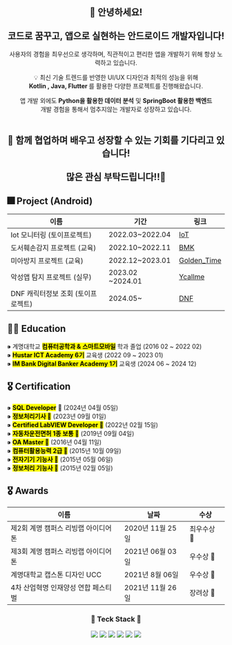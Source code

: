 <div align="center">
  
👋 안녕하세요! <br><br>
코드로 꿈꾸고, 앱으로 실현하는 안드로이드 개발자입니다!<br>
----------------------
사용자의 경험을 최우선으로 생각하며, 직관적이고 편리한 앱을 개발하기 위해 항상 노력하고 있습니다. <br>

💡 최신 기술 트렌드를 반영한 UI/UX 디자인과 최적의 성능을 위해 <br>
<b> Kotlin , Java, Flutter </b>를 활용한 다양한 프로젝트를 진행해왔습니다. <br>

앱 개발 외에도 <b>Python을 활용한 데이터 분석</b> 및 <b>SpringBoot 활용한 백엔드</b> <br>
개발 경험을 통해서 멈추지않는 개발자로 성장하고 있습니다. <br><br>

 🤝 함께 협업하며 배우고 성장할 수 있는 기회를 기다리고 있습니다! <br><br>
많은 관심 부탁드립니다!!🎈
-----------------------------
</div>

## 🎆 Project (Android)
| 이름       | 기간      | 링크              |
|------------|-----------|-------------------|
| Iot 모니터링 (토이프로젝트)     | 2022.03~2022.04    | [IoT](https://github.com/cho123456789/IoT_Monitoring-Android/blob/master/README.md) | 
| 도서훼손감지 프로젝트 (교육)    | 2022.10~2022.11    | [BMK](https://github.com/cho123456789/Hustar-BMK-Android) |
| 미아방지 프로젝트  (교육)  | 2022.12~2023.01   | [Golden_Time](https://github.com/cho123456789/Hustar6_Golden_Time)    |
| 악성앱 탐지 프로젝트 (실무)  | 2023.02 ~2024.01   | [Ycallme](https://play.google.com/store/search?q=%EC%99%80%EC%9D%B4%EC%BD%9C%EB%AF%B8&c=apps)    |
| DNF 캐릭터정보 조회 (토이프로젝트)   | 2024.05~   | [DNF](https://github.com/cho123456789/NeopleProject/tree/clean_%EC%95%84%ED%82%A4%ED%85%8D%EC%B3%90)    |


<div align="left">

## 👩‍🎓 Education

⁍ 계명대학교 <mark><b>컴퓨터공학과 & 스마트모바일</b></mark> 학과 졸업 (2016 02 ~ 2022 02) <br>
⁍ <mark><b>Hustar ICT Academy 6기</b></mark> 교육생 (2022 09 ~ 2023 01) <br>
⁍ <mark><b>IM Bank Digital Banker Academy 1기</b></mark> 교육생 (2024 06 ~ 2024 12) <br>

</div>

<div align="left">

 ## 🎖 Certification 
 
⁍ <mark><b>SQL Developer</b></mark> 🏅 (2024년 04월 05일)<br> 
⁍ <mark><b>정보처리기사 🏅</b></mark> (2023년 09월 01일)<br>
⁍ <mark><b>Certified LabVIEW Developer 🏅</b></mark> (2022년 02월 15일)<br>
⁍ <mark><b>자동차운전면허 1종 보통 🚗</b></mark> (2019년 09월 04일)<br>
⁍ <mark><b>OA Master 🏅</b></mark> (2016년 04월 11일)<br>
⁍ <mark><b>컴퓨터활용능력 2급 🥈</b></mark> (2015년 10월 09일)<br>
⁍ <mark><b>전자기기 기능사 🥈</b></mark> (2015년 05월 06일)<br>
⁍ <mark><b>정보처리 기능사 🥈</b></mark> (2015년 02월 05일)<br>

</div>

<div align="left">
  
 ## 🎖 Awards
 
| **이름**                                         | **날짜**          | **수상**   |
|-------------------------------------------------|------------------|------------|
| 제2회 계명 캠퍼스 리빙랩 아이디어톤               | 2020년 11월 25일 | 최우수상 🏅  | 
| 제3회 계명 캠퍼스 리빙랩 아이디어톤               | 2021년 06월 03일 | 우수상 🥈   |
| 계명대학교 캡스톤 디자인 UCC                     | 2021년 8월 06일  | 우수상 🥈   |
| 4차 산업혁명 인재양성 연합 페스티벌              | 2021년 11월 26일 | 장려상 🥉   |

</div>

<div align="center">
<h3 align="center"> 📌 Teck Stack 📌</h3>
  <span> <img src = "https://img.shields.io/badge/Java-007396?&logo=java&logoColor=white"> <img src = "https://img.shields.io/badge/Kotlin-4A148C?logo=Kotlin&logoColor=7F52FF"> <img src="https://img.shields.io/badge/Python-3776AB?style=flat-square&logo=Python&logoColor=white"/>
 <img src="https://img.shields.io/badge/Spring-6DB33F?style=flat-square&logo=Spring&logoColor=white"/> <img src="https://img.shields.io/badge/Android Studio-3DDC84?style=flat-square&logo=Android Studio&logoColor=white"/>  <img src = "https://img.shields.io/badge/DataBase-MySQL-blue?logo=MySQL&logoColor=blue"> 
